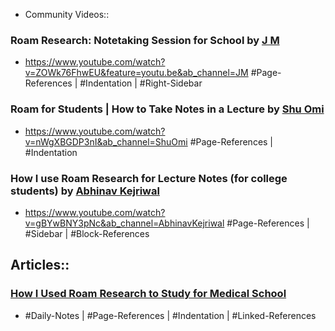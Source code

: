 - Community Videos::
### Roam Research: Notetaking Session for School by [J M](<./J M.md>)
- <https://www.youtube.com/watch?v=ZOWk76FhwEU&feature=youtu.be&ab_channel=JM>
#Page-References | #Indentation | #Right-Sidebar 
### Roam for Students | How to Take Notes in a Lecture by [Shu Omi](<./Shu Omi.md>)
- <https://www.youtube.com/watch?v=nWgXBGDP3nI&ab_channel=ShuOmi>
#Page-References | #Indentation
### How I use Roam Research for Lecture Notes (for college students) by [Abhinav Kejriwal](<./Abhinav Kejriwal.md>)
- <https://www.youtube.com/watch?v=gBYwBNY3pNc&ab_channel=AbhinavKejriwal>
#Page-References | #Sidebar | #Block-References
## Articles::
### [How I Used Roam Research to Study for Medical School](https://toolsforgrowth.substack.com/p/how-i-used-roam-research-to-study)
- #Daily-Notes | #Page-References | #Indentation | #Linked-References